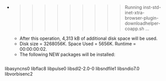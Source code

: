 * >>>>>>>>> Running inst-std-inet-xtra-browser-plugin-downloadhelper-coapp.sh ...
  * After this operation, 4,313 kB of additional disk space will be used.
  * Disk size = 3268056K. Space Used = 5656K. Runtime = 00:00:00:02.
  * The following NEW packages will be installed:
  ```bash
libasyncns0 libflac8 libpulse0 libsdl2-2.0-0 libsndfile1
libsndio7.0 libvorbisenc2
  ```
